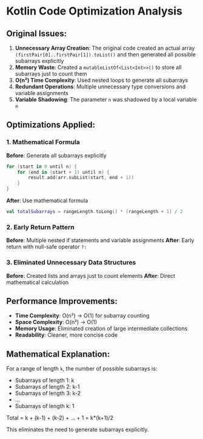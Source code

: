 # Kotlin Code Optimization Analysis

## Original Issues:

1. **Unnecessary Array Creation**: The original code created an actual array `(firstPair[0]..firstPair[1]).toList()` and then generated all possible subarrays explicitly
2. **Memory Waste**: Created a `mutableListOf<List<Int>>()` to store all subarrays just to count them
3. **O(n²) Time Complexity**: Used nested loops to generate all subarrays
4. **Redundant Operations**: Multiple unnecessary type conversions and variable assignments
5. **Variable Shadowing**: The parameter `n` was shadowed by a local variable `n`

## Optimizations Applied:

### 1. Mathematical Formula
**Before**: Generate all subarrays explicitly
```kotlin
for (start in 0 until n) {
    for (end in (start + 1) until n) {
        result.add(arr.subList(start, end + 1))
    }
}
```

**After**: Use mathematical formula
```kotlin
val totalSubarrays = rangeLength.toLong() * (rangeLength + 1) / 2
```

### 2. Early Return Pattern
**Before**: Multiple nested if statements and variable assignments
**After**: Early return with null-safe operator `?:`

### 3. Eliminated Unnecessary Data Structures
**Before**: Created lists and arrays just to count elements
**After**: Direct mathematical calculation

## Performance Improvements:

- **Time Complexity**: O(n²) → O(1) for subarray counting
- **Space Complexity**: O(n²) → O(1) 
- **Memory Usage**: Eliminated creation of large intermediate collections
- **Readability**: Cleaner, more concise code

## Mathematical Explanation:

For a range of length `k`, the number of possible subarrays is:
- Subarrays of length 1: k
- Subarrays of length 2: k-1  
- Subarrays of length 3: k-2
- ...
- Subarrays of length k: 1

Total = k + (k-1) + (k-2) + ... + 1 = k*(k+1)/2

This eliminates the need to generate subarrays explicitly.
